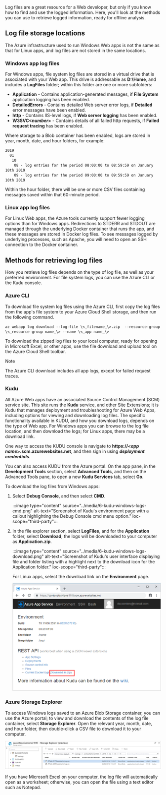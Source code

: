 Log files are a great resource for a Web developer, but only if you know how to find and use the logged information. Here, you'll look at the methods you can use to retrieve logged information, ready for offline analysis. 

## Log file storage locations

The Azure infrastructure used to run Windows Web apps is not the same as that for Linux apps, and log files are not stored in the same locations.

### Windows app log files

For Windows apps, file system log files are stored in a virtual drive that is associated with your Web app. This drive is addressable as **D:\Home**, and includes a **LogFiles** folder; within this folder are one or more subfolders:

- **Application** - Contains application-generated messages, if **File System** application logging has been enabled.
- **DetailedErrors** - Contains detailed Web server error logs, if **Detailed** error messages have been enabled.
- **http** - Contains IIS-level logs, if **Web server logging** has been enabled.
- **W3SVC\<_number_\>** - Contains details of all failed http requests, if **Failed request tracing** has been enabled.

Where storage to a Blob container has been enabled, logs are stored in year, month, date, and hour folders, for example:

   ```
   2019
     01
      10
       08 - log entries for the period 08:00:00 to 08:59:59 on January 10th 2019
       09 - log entries for the period 09:00:00 to 09:59:59 on January 10th 2019
   ```

Within the hour folder, there will be one or more CSV files containing messages saved within that 60-minute period.

### Linux app log files

For Linux Web apps, the Azure tools currently support fewer logging options than for Windows apps. Redirections to STDERR and STDOUT are managed through the underlying Docker container that runs the app, and these messages are stored in Docker log files. To see messages logged by underlying processes, such as Apache, you will need to open an SSH connection to the Docker container.

## Methods for retrieving log files

How you retrieve log files depends on the type of log file, as well as your preferred environment. For file system logs, you can use the Azure CLI or the Kudu console.

### Azure CLI

To download file system log files using the Azure CLI, first copy the log files from the app's file system to your Azure Cloud Shell storage, and then run the following command.

   ```azurecli
   az webapp log download --log-file \<_filename_\>.zip  --resource-group \<_resource group name_\> --name \<_app name_\>
   ```

To download the zipped log files to your local computer, ready for opening in Microsoft Excel, or other apps, use the file download and upload tool on the Azure Cloud Shell toolbar. 

   > [!NOTE]
   > The Azure CLI download includes all app logs, except for failed request traces.

### Kudu

All Azure Web apps have an associated Source Control Management (SCM) service site. This site runs the **Kudu** service, and other Site Extensions; it is Kudu that manages deployment and troubleshooting for Azure Web Apps, including options for viewing and downloading log files. The specific functionality available in KUDU, and how you download logs, depends on the type of Web app. For Windows apps you can browse to the log file location, and then download the logs; for Linux apps, there may be a download link.

One way to access the KUDU console is navigate to **https://\<_app name_\>.scm.azurewebsites.net**, and then sign in using _**deployment credentials**_.  

You can also access KUDU from the Azure portal. On the app pane, in the **Development Tools** section, select **Advanced Tools**, and then on the Advanced Tools pane, to open a new **Kudu Services** tab, select **Go**.

To download the log files from Windows apps:

1. Select **Debug Console**, and then select **CMD**.

   :::image type="content" source="../media/6-kudu-windows-logs-cmd.png" alt-text="Screenshot of Kudu's environment page with a callout highlighting the Debug Console cmd menu option." loc-scope="third-party"::: <!-- KUdo service, no-loc -->

1. In the file explorer section, select **LogFiles**, and for the **Application** folder, select **Download**; the logs will be downloaded to your computer as **Application.zip**.

   :::image type="content" source="../media/6-kudu-windows-logs-download.png" alt-text="Screenshot of Kudu's user interface displaying file and folder listing with a highlight next to the download icon for the Application folder." loc-scope="third-party"::: <!-- "Kudo service, no-loc -->

   For Linux apps, select the download link on the **Environment** page.

   ![Screenshot of Kudu's user environment page with a callout highlighting the link to download a zip file containing the current Docker logs.](../media/6-kudu-linux-logs.png)

### Azure Storage Explorer

To access Windows logs saved to an Azure Blob Storage container, you can use the Azure portal; to view and download the contents of the log file container, select **Storage Explorer**. Open the relevant year, month, date, and hour folder, then double-click a CSV file to download it to your computer.

   ![Screenshot of the Storage Explorer to download Windows app logs from blob containers.](../media/6-blob-logs.png)

If you have Microsoft Excel on your computer, the log file will automatically open as a worksheet; otherwise, you can open the file using a text editor such as Notepad.
